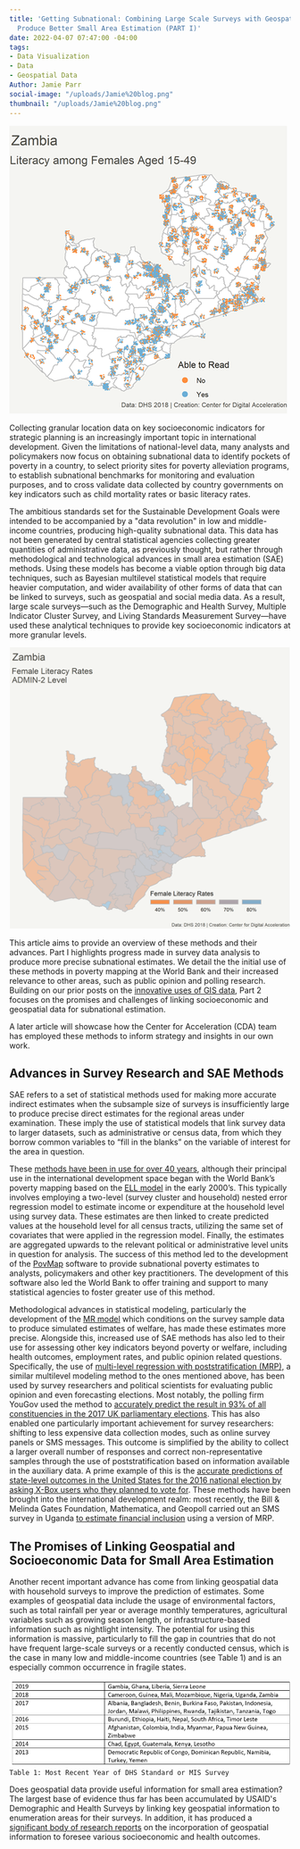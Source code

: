 ```yaml
---
title: 'Getting Subnational: Combining Large Scale Surveys with Geospatial Data to
  Produce Better Small Area Estimation (PART I)'
date: 2022-04-07 07:47:00 -04:00
tags:
- Data Visualization
- Data
- Geospatial Data
Author: Jamie Parr
social-image: "/uploads/Jamie%20blog.png"
thumbnail: "/uploads/Jamie%20blog.png"
---
```


![Jamie blog.png](/uploads/Jamie%20blog.png)

Collecting granular location data on key socioeconomic indicators for strategic planning is an increasingly important topic in international development. Given the limitations of national-level data, many analysts and policymakers now focus on obtaining subnational data to identify pockets of poverty in a country, to select priority sites for poverty alleviation programs, to establish subnational benchmarks for monitoring and evaluation purposes, and to cross validate data collected by country governments on key indicators such as child mortality rates or basic literacy rates.

<!--more-->

The ambitious standards set for the Sustainable Development Goals were intended to be accompanied by a "data revolution" in low and middle-income countries, producing high-quality subnational data. This data has not been generated by central statistical agencies collecting greater quantities of administrative data, as previously thought, but rather through methodological and technological advances in small area estimation (SAE) methods. Using these models has become a viable option through big data techniques, such as Bayesian multilevel statistical models that require heavier computation, and wider availability of other forms of data that can be linked to surveys, such as geospatial and social media data. As a result, large scale surveys—such as the Demographic and Health Survey, Multiple Indicator Cluster Survey, and Living Standards Measurement Survey—have used these analytical techniques to provide key socioeconomic indicators at more granular levels.

![Jamie blog 2.png](/uploads/Jamie%20blog%202.png)

This article aims to provide an overview of these methods and their advances. Part I highlights progress made in survey data analysis to produce more precise subnational estimates. We detail the the initial use of these methods in poverty mapping at the World Bank and their increased relevance to other areas, such as public opinion and polling research. Building on our prior posts on the [innovative uses of GIS data](https://dai-global-digital.com/gis-data-availability-and-applicability.html?utm_source=related-box), Part 2 focuses on the promises and challenges of linking socioeconomic and geospatial data for subnational estimation.

A later article will showcase how the Center for Acceleration (CDA) team has employed these methods to inform strategy and insights in our own work.

## Advances in Survey Research and SAE Methods

SAE refers to a set of statistical methods used for making more accurate indirect estimates when the subsample size of surveys is insufficiently large to produce precise direct estimates for the regional areas under examination. These imply the use of statistical models that link survey data to larger datasets, such as administrative or census data, from which they borrow common variables to “fill in the blanks” on the variable of interest for the area in question.

These [methods have been in use for over 40 years](https://doi.org/10.1080%2F01621459.1979.10482505), although their principal use in the international development space began with the World Bank’s poverty mapping based on the [ELL model](https://are.berkeley.edu/\~ligon/Teaching/ARE251/elbers-etal03.pdf) in the early 2000’s. This typically involves employing a two-level (survey cluster and household) nested error regression model to estimate income or expenditure at the household level using survey data. These estimates are then linked to create predicted values at the household level for all census tracts, utilizing the same set of covariates that were applied in the regression model. Finally, the estimates are aggregated upwards to the relevant political or administrative level units in question for analysis. The success of this method led to the development of the [PovMap](https://sedac.ciesin.columbia.edu/data/set/povmap-global-subnational-infant-mortality-rates-v2-01/maps) software to provide subnational poverty estimates to analysts, policymakers and other key practitioners. The development of this software also led the World Bank to offer training and support to many statistical agencies to foster greater use of this method.

Methodological advances in statistical modeling, particularly the development of the [MR model](https://openknowledge.worldbank.org/handle/10986/33819) which conditions on the survey sample data to produce simulated estimates of welfare, has made these estimates more precise. Alongside this, increased use of SAE methods has also led to their use for assessing other key indicators beyond poverty or welfare, including health outcomes, employment rates, and public opinion related questions. Specifically, the use of [multi-level regression with poststratification (MRP),](http://www.stat.columbia.edu/\~gelman/research/unpublished/MRT(1).pdf) a similar multilevel modeling method to the ones mentioned above, has been used by survey researchers and political scientists for evaluating public opinion and even forecasting elections. Most notably, the polling firm YouGov used the method to [accurately predict the result in 93% of all constituencies in the 2017 UK parliamentary elections](https://www.newscientist.com/article/2134144-how-yougovs-experimental-poll-correctly-called-the-uk-election/#ixzz63vulf5ZP). This has also enabled one particularly important achievement for survey researchers: shifting to less expensive data collection modes, such as online survey panels or SMS messages. This outcome is simplified by the ability to collect a larger overall number of responses and correct non-representative samples through the use of poststratification based on information available in the auxiliary data. A prime example of this is the [accurate predictions of state-level outcomes in the United States for the 2016 national election by asking X-Box users who they planned to vote for](https://www.microsoft.com/en-us/research/wp-content/uploads/2016/04/forecasting-with-nonrepresentative-polls.pdf). These methods have been brought into the international development realm: most recently, the Bill & Melinda Gates Foundation, Mathematica, and Geopoll carried out an SMS survey in Uganda [to estimate financial inclusion](https://www.mathematica.org/download-media?MediaItemId=%7B4DB446CF-FC74-4C9D-8A38-466A4DCA8DC9%7D) using a version of MRP.

## The Promises of Linking Geospatial and Socioeconomic Data for Small Area Estimation

Another recent important advance has come from linking geospatial data with household surveys to improve the prediction of estimates. Some examples of geospatial data include the usage of environmental factors, such as total rainfall per year or average monthly temperatures, agricultural variables such as growing season length, or infrastructure-based information such as nightlight intensity. The potential for using this information is massive, particularly to fill the gap in countries that do not have frequent large-scale surveys or a recently conducted  census, which is the case in many low and middle-income countries (see Table 1) and is an especially common occurrence in fragile states.

![jamie blog 3 .png](/uploads/jamie%20blog%203%20.png)`Table 1: Most Recent Year of DHS Standard or MIS Survey`

Does geospatial data provide useful information for small area estimation? The largest base of evidence thus far has been accumulated by USAID's Demographic and Health Surveys by linking key geospatial information to enumeration areas for their surveys. In addition, it has produced a [significant body of research reports](https://dhsprogram.com/publications/publication-search.cfm?type=45) on the incorporation of geospatial information to foresee various socioeconomic and health outcomes.